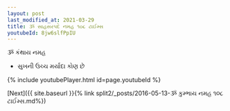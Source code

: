 ```yaml
---
layout: post
last_modified_at: 2021-03-29
title: ૐ સાહસરપદે નમહ ૧૦૮ ટાઈમ્સ
youtubeId: 8jw6slfPpIU
---
```

 
 
 ૐ કંથાય નમહ  
 
 -  સુખની ઉચ્ચ મર્યાદા કોણ છે 
 
  
 
  
 
 
 
 
 
 


{% include youtubePlayer.html id=page.youtubeId %}
 
[Next]({{ site.baseurl }}{% link  split2/_posts/2016-05-13-ૐ કુમ્ભાય નમહ ૧૦૮ ટાઈમ્સ.md%})
 
